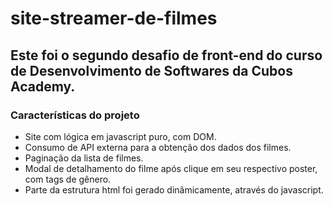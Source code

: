 # site-streamer-de-filmes
## Este foi o segundo desafio de front-end do curso de Desenvolvimento de Softwares da Cubos Academy.

### Características do projeto

- Site com lógica em javascript puro, com DOM.
- Consumo de API externa para a obtenção dos dados dos filmes.
- Paginação da lista de filmes.
- Modal de detalhamento do filme após clique em seu respectivo poster, com tags de gênero.
- Parte da estrutura html foi gerado dinâmicamente, através do javascript.
